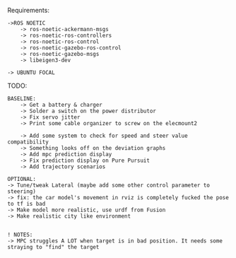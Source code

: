 Requirements:

    ->ROS NOETIC
        -> ros-noetic-ackermann-msgs
        -> ros-noetic-ros-controllers
        -> ros-noetic-ros-control
        -> ros-noetic-gazebo-ros-control
        -> ros-noetic-gazebo-msgs
        -> libeigen3-dev

    -> UBUNTU FOCAL
    
TODO:

    BASELINE:
        -> Get a battery & charger
        -> Solder a switch on the power distributor
        -> Fix servo jitter
        -> Print some cable organizer to screw on the elecmount2

        -> Add some system to check for speed and steer value compatibility
        -> Something looks off on the deviation graphs
        -> Add mpc prediction display
        -> Fix prediction display on Pure Pursuit
        -> Add trajectory scenarios

    OPTIONAL:
    -> Tune/tweak Lateral (maybe add some other control parameter to steering)
    -> fix: the car model's movement in rviz is completely fucked the pose to tf is bad
    -> Make model more realistic, use urdf from Fusion
    -> Make realistic city like environment
    

    ! NOTES:
    -> MPC struggles A LOT when target is in bad position. It needs some straying to "find" the target